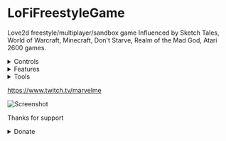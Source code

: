 # LoFiFreestyleGame
Love2d freestyle/multiplayer/sandbox game
Influenced by Sketch Tales, World of Warcraft, Minecraft, Don't Starve, Realm of the Mad God, Atari 2600 games.

<details>
 <summary>Controls</summary>

F11: editor 

	page down: next editor item

	RMB: place editor item

F12 debugger

LMB: move

Shift-LMB: select

RMB: use active item (seeds in slot 1 plants grass)

1-4: switch active item

X: mount/dismount horse

Z: change player skin

Home: change player sprite to any sprite

</details>




<details>
 <summary>Features</summary>

4096x4096 px world

128*128 px (4x scaled) resizable window

walking

basic ai (pantera and sheep)

network: server-client mode


</details>

<details>
 <summary>Tools</summary>

love2d (engine)

ZeroBrane (ide)

Aseprite (sprites)

</details>


https://www.twitch.tv/marvelme

![Screenshot](https://3.bp.blogspot.com/-Thgk56DZZus/Wyma2y5au_I/AAAAAAAADGU/AFKZd2obv0ktZX56X_aJU8iQzYdBeeOoACLcBGAs/s1600/Blog-ULR-1.jpg)


Thanks for support

<details>
 <summary>Donate</summary>
https://www.patreon.com/marvelme

http://yasobe.ru/na/make_me_happy

btc: 3MV443JyoGvd1WX1UhwLSKfS1VmTQg4QBr

eth: 0xF58BD9894f9039C76d9329d7570011DB280049BD

</details>
